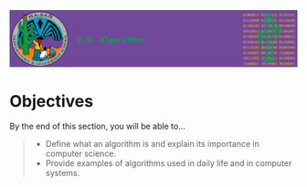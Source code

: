 ![header](assets/header.png)

# Objectives

By the end of this section, you will be able to...

> - Define what an algorithm is and explain its importance in computer science.
> - Provide examples of algorithms used in daily life and in computer systems.
